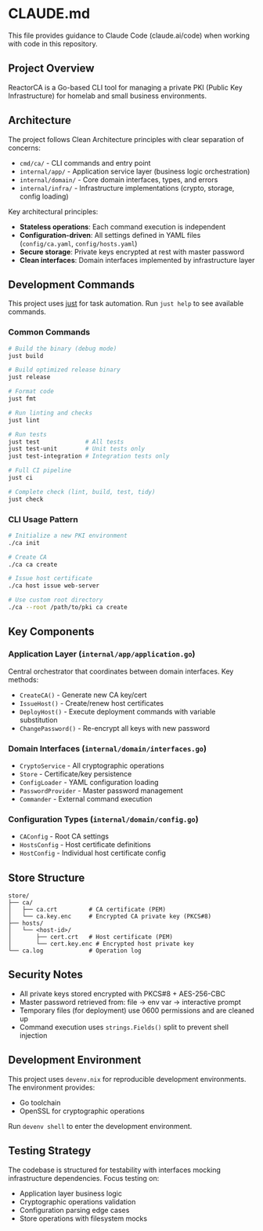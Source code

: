# CLAUDE.md

This file provides guidance to Claude Code (claude.ai/code) when working with code in this repository.

## Project Overview

ReactorCA is a Go-based CLI tool for managing a private PKI (Public Key Infrastructure) for homelab and small business environments.

## Architecture

The project follows Clean Architecture principles with clear separation of concerns:

- `cmd/ca/` - CLI commands and entry point
- `internal/app/` - Application service layer (business logic orchestration)
- `internal/domain/` - Core domain interfaces, types, and errors
- `internal/infra/` - Infrastructure implementations (crypto, storage, config loading)

Key architectural principles:
- **Stateless operations**: Each command execution is independent
- **Configuration-driven**: All settings defined in YAML files (`config/ca.yaml`, `config/hosts.yaml`)
- **Secure storage**: Private keys encrypted at rest with master password
- **Clean interfaces**: Domain interfaces implemented by infrastructure layer

## Development Commands

This project uses [just](https://github.com/casey/just) for task automation. Run `just help` to see available commands.

### Common Commands
```bash
# Build the binary (debug mode)
just build

# Build optimized release binary
just release

# Format code
just fmt

# Run linting and checks
just lint

# Run tests
just test             # All tests
just test-unit        # Unit tests only
just test-integration # Integration tests only

# Full CI pipeline
just ci

# Complete check (lint, build, test, tidy)
just check
```

### CLI Usage Pattern
```bash
# Initialize a new PKI environment
./ca init

# Create CA
./ca ca create

# Issue host certificate
./ca host issue web-server

# Use custom root directory
./ca --root /path/to/pki ca create
```

## Key Components

### Application Layer (`internal/app/application.go`)
Central orchestrator that coordinates between domain interfaces. Key methods:
- `CreateCA()` - Generate new CA key/cert
- `IssueHost()` - Create/renew host certificates
- `DeployHost()` - Execute deployment commands with variable substitution
- `ChangePassword()` - Re-encrypt all keys with new password

### Domain Interfaces (`internal/domain/interfaces.go`)
- `CryptoService` - All cryptographic operations
- `Store` - Certificate/key persistence 
- `ConfigLoader` - YAML configuration loading
- `PasswordProvider` - Master password management
- `Commander` - External command execution

### Configuration Types (`internal/domain/config.go`)
- `CAConfig` - Root CA settings
- `HostsConfig` - Host certificate definitions
- `HostConfig` - Individual host certificate config

## Store Structure
```
store/
├── ca/
│   ├── ca.crt         # CA certificate (PEM)
│   └── ca.key.enc     # Encrypted CA private key (PKCS#8)
├── hosts/
│   └── <host-id>/
│       ├── cert.crt   # Host certificate (PEM) 
│       └── cert.key.enc # Encrypted host private key
└── ca.log             # Operation log
```

## Security Notes

- All private keys stored encrypted with PKCS#8 + AES-256-CBC
- Master password retrieved from: file → env var → interactive prompt
- Temporary files (for deployment) use 0600 permissions and are cleaned up
- Command execution uses `strings.Fields()` split to prevent shell injection

## Development Environment

This project uses `devenv.nix` for reproducible development environments. The environment provides:
- Go toolchain
- OpenSSL for cryptographic operations

Run `devenv shell` to enter the development environment.

## Testing Strategy

The codebase is structured for testability with interfaces mocking infrastructure dependencies. Focus testing on:
- Application layer business logic
- Cryptographic operations validation
- Configuration parsing edge cases
- Store operations with filesystem mocks
